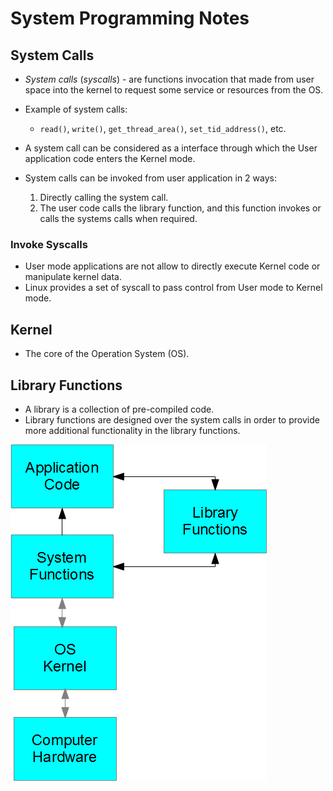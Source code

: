 # System Programming Notes

## System Calls
- *System calls* (*syscalls*) - are functions invocation that made from user space into the kernel to request some service or resources from the OS.

- Example of system calls:
    - ```read()```, ```write()```, ```get_thread_area()```, ```set_tid_address()```, etc.

- A system call can be considered as a interface through which the User application code enters the Kernel mode.

- System calls can be invoked from user application in 2 ways:
    1. Directly calling the system call.
    2. The user code calls the library function, and this function invokes or calls the systems calls when required.
    
### Invoke Syscalls
- User mode applications are not allow to directly execute Kernel code or manipulate kernel data.
- Linux provides a set of syscall to pass control from User mode to Kernel mode.

## Kernel
- The core of the Operation System (OS).

## Library Functions
- A library is a collection of pre-compiled code.
- Library functions are designed over the system calls in order to provide more additional functionality in the library functions.

![alt text](res/library_function_interface.png)